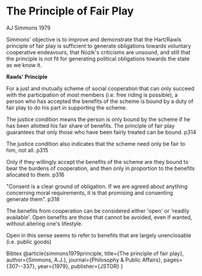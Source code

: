 The Principle of Fair Play
==========================

AJ Simmons 1979

Simmons' objective is to improve and demonstrate that the Hart/Rawls principle of fair play is sufficient to generate obligations towards voluntary cooperative endeavours, that Nozik's criticisms are unsound, and still that the principle is not fit for generating political obligations towards the state as we know it.

**Rawls' Principle**

For a just and mutually scheme of social cooperation that can only succeed with the participation of most members (i.e. free riding is possible), a person who has accepted the benefits of the scheme is bound by a duty of fair play to do his part in supporting the scheme.

The justice condition means the person is only bound by the scheme if he has been allotted his fair share of benefits. The principle of fair play guarantees that only those who have been fairly treated can be bound. p314

The justice condition also indicates that the scheme need only be fair to him, not all. p315

Only if they willingly accept the benefits of the scheme are they bound to bear the burdens of cooperation, and then only in proportion to the benefits allocated to them. p316

"Consent is a clear ground of obligation. If we are agreed about anything concerning moral requirements, it is that promising and consenting generate them". p318

The benefits from cooperation can be considered either 'open' or 'readily available'.  Open benefits are those that cannot be avoided, even if wanted, without altering one's lifestyle.

Open in this sense seems to refer to benefits that are largely unenclosable (i.e. public goods)






Bibtex
  @article{simmons1979principle,
    title={The principle of fair play},
    author={Simmons, A.J.},
    journal={Philosophy \& Public Affairs},
    pages={307--337},
    year={1979},
    publisher={JSTOR}
  }
